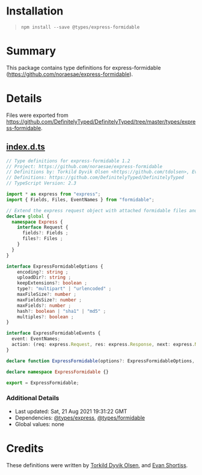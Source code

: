 # Installation
> `npm install --save @types/express-formidable`

# Summary
This package contains type definitions for express-formidable (https://github.com/noraesae/express-formidable).

# Details
Files were exported from https://github.com/DefinitelyTyped/DefinitelyTyped/tree/master/types/express-formidable.
## [index.d.ts](https://github.com/DefinitelyTyped/DefinitelyTyped/tree/master/types/express-formidable/index.d.ts)
````ts
// Type definitions for express-formidable 1.2
// Project: https://github.com/noraesae/express-formidable
// Definitions by: Torkild Dyvik Olsen <https://github.com/tdolsen>, Evan Shortiss <https://github.com/evanshortiss>
// Definitions: https://github.com/DefinitelyTyped/DefinitelyTyped
// TypeScript Version: 2.3

import * as express from "express";
import { Fields, Files, EventNames } from "formidable";

// Extend the express request object with attached formidable files and fields
declare global {
  namespace Express {
    interface Request {
      fields?: Fields ;
      files?: Files ;
    }
  }
}

interface ExpressFormidableOptions {
    encoding?: string ;
    uploadDir?: string ;
    keepExtensions?: boolean ;
    type?: "multipart" | "urlencoded" ;
    maxFileSize?: number ;
    maxFieldsSize?: number ;
    maxFields?: number ;
    hash?: boolean | "sha1" | "md5" ;
    multiples?: boolean ;
}

interface ExpressFormidableEvents {
  event: EventNames;
  action: (req: express.Request, res: express.Response, next: express.NextFunction, ...formidableParameters: any[]) => void;
}

declare function ExpressFormidable(options?: ExpressFormidableOptions, events?: ExpressFormidableEvents[]): express.RequestHandler;

declare namespace ExpressFormidable {}

export = ExpressFormidable;

````

### Additional Details
 * Last updated: Sat, 21 Aug 2021 19:31:22 GMT
 * Dependencies: [@types/express](https://npmjs.com/package/@types/express), [@types/formidable](https://npmjs.com/package/@types/formidable)
 * Global values: none

# Credits
These definitions were written by [Torkild Dyvik Olsen](https://github.com/tdolsen), and [Evan Shortiss](https://github.com/evanshortiss).
